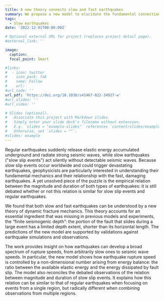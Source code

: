 ```yaml
---
title: A new theory connects slow and fast earthquakes 
summary: We propose a new model to elucidate the fundamental connections between slow and fast earthquakes.
tags:
  - Slow earthquakes
date: '2022-12-01T00:00:00Z'

# Optional external URL for project (replaces project detail page).
#external_link: ''

image:
  caption:
  focal_point: Smart

#links:
#  - icon: twitter
#    icon_pack: fab
#    name: Follow
#    url: 
#url_code: ''
url_pdf: 'https://doi.org/10.1038/s41467-022-34927-w'
#url_slides: ''
#url_video: ''

# Slides (optional).
#   Associate this project with Markdown slides.
#   Simply enter your slide deck's filename without extension.
#   E.g. `slides = "example-slides"` references `content/slides/example-slides.md`.
#   Otherwise, set `slides = ""`.
#slides: example
---
```


Regular earthquakes suddenly release elastic energy accumulated underground and radiate strong seismic waves, while slow earthquakes ("slow slip events") act silently without detectable seismic waves. Because slow slip events occur worldwide and could trigger devastating earthquakes, geophysicists are particularly interested in understanding their fundamental mechanics and their relationship with the fast, damaging earthquakes. A yet unsolved piece of the puzzle is the empirical relation between the magnitude and duration of both types of earthquakes: it is still debated whether or not this relation is similar for slow slip events and regular earthquakes. 

We found that both slow and fast earthquakes can be understood by a new theory of dynamic fracture mechanics. This theory accounts for an essential ingredient that was missing in previous models and experiments, the “finite seismogenic depth”: the portion of the fault that slides during a large event has a limited depth extent, shorter than its horizontal length. The predictions of the new model are supported by validations against earthquake simulations and observations. 

The work provides insight on how earthquakes can develop a broad spectrum of rupture speeds, from arbitrarily slow ones to seismic wave speeds.  In particular, the new model shows how earthquake rupture speed is controlled by a non-dimensional number arising from energy balance: the ratio between the available elastic energy and the energy dissipated by fault slip. The model also reconciles the debated observations of the relation between magnitude and duration of slow slip events. It explains how this relation can be similar to that of regular earthquakes when focusing on events from a single region, but radically different when combining observations from multiple regions.
